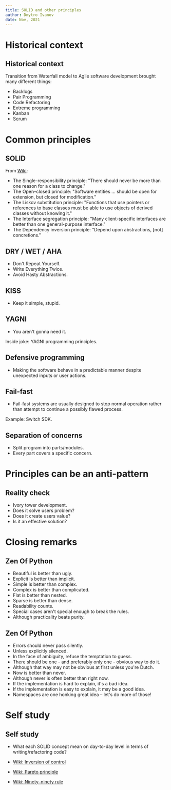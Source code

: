 ```yaml
---
title: SOLID and other principles
author: Dmytro Ivanov
date: Nov, 2021
---
```


# Historical context

## Historical context

Transition from Waterfall model to Agile software development brought many different things:

- Backlogs
- Pair Programming
- Code Refactoring
- Extreme programming
- Kanban
- Scrum

# Common principles

## SOLID

From [Wiki](https://en.wikipedia.org/wiki/SOLID):

- The Single-responsibility principle: "There should never be more than one reason for a class to change."
- The Open–closed principle: "Software entities ... should be open for extension, but closed for modification."
- The Liskov substitution principle: "Functions that use pointers or references to base classes must be able to use objects of derived classes without knowing it."
- The Interface segregation principle: "Many client-specific interfaces are better than one general-purpose interface."
- The Dependency inversion principle: "Depend upon abstractions, [not] concretions."

## DRY / WET / AHA

- Don't Repeat Yourself.
- Write Everything Twice.
- Avoid Hasty Abstractions.

## KISS

- Keep it simple, stupid.

## YAGNI

- You aren't gonna need it.

Inside joke: YAGNI programming principles.

## Defensive programming

- Making the software behave in a predictable manner despite unexpected inputs or user actions.

## Fail-fast

- Fail-fast systems are usually designed to stop normal operation rather than attempt to continue a possibly flawed process.

Example: Switch SDK.

## Separation of concerns

- Split program into parts/modules.
- Every part covers a specific concern.

# Principles can be an anti-pattern

## Reality check

- Ivory tower development.
- Does it solve users problem?
- Does it create users value?
- Is it an effective solution?

# Closing remarks

## Zen Of Python

- Beautiful is better than ugly.
- Explicit is better than implicit.
- Simple is better than complex.
- Complex is better than complicated.
- Flat is better than nested.
- Sparse is better than dense.
- Readability counts.
- Special cases aren't special enough to break the rules.
- Although practicality beats purity.

## Zen Of Python

- Errors should never pass silently.
- Unless explicitly silenced.
- In the face of ambiguity, refuse the temptation to guess.
- There should be one - and preferably only one - obvious way to do it.
- Although that way may not be obvious at first unless you're Dutch.
- Now is better than never.
- Although never is often better than right now.
- If the implementation is hard to explain, it's a bad idea.
- If the implementation is easy to explain, it may be a good idea.
- Namespaces are one honking great idea – let's do more of those!

# Self study

## Self study

- What each SOLID concept mean on day-to-day level in terms of writing/refactoring code?

- [Wiki: Inversion of control](https://en.wikipedia.org/wiki/Inversion_of_control)
- [Wiki: Pareto principle](https://en.wikipedia.org/wiki/Pareto_principle)
- [Wiki: Ninety–ninety rule](https://en.wikipedia.org/wiki/Ninety%E2%80%93ninety_rule)